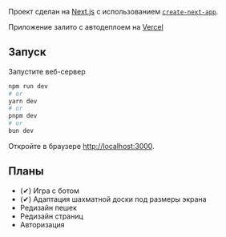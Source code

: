 Проект сделан на [Next.js](https://nextjs.org/) с использованием [`create-next-app`](https://github.com/vercel/next.js/tree/canary/packages/create-next-app).

Приложение залито с автодеплоем на [Vercel](https://chapecker-next.vercel.app/)

## Запуск

Запустите веб-сервер

```bash
npm run dev
# or
yarn dev
# or
pnpm dev
# or
bun dev
```

Откройте в браузере [http://localhost:3000](http://localhost:3000).

## Планы

- (✔) Игра с ботом
- (✔) Адаптация шахматной доски под размеры экрана 
- Редизайн пешек
- Редизайн страниц
- Авторизация